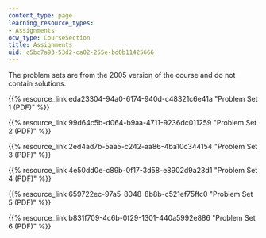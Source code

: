 ```yaml
---
content_type: page
learning_resource_types:
- Assignments
ocw_type: CourseSection
title: Assignments
uid: c5bc7a93-53d2-ca02-255e-bd0b11425666
---
```


The problem sets are from the 2005 version of the course and do not contain solutions.

{{% resource_link eda23304-94a0-6174-940d-c48321c6e41a "Problem Set 1 (PDF)" %}}

{{% resource_link 99d64c5b-d064-b9aa-4711-9236dc011259 "Problem Set 2 (PDF)" %}}

{{% resource_link 2ed4ad7b-5aa5-c242-aa86-4ba10c344154 "Problem Set 3 (PDF)" %}}

{{% resource_link 4e50dd0e-c89b-0f17-3d58-e8902d9a23d1 "Problem Set 4 (PDF)" %}}

{{% resource_link 659722ec-97a5-8048-8b8b-c521ef75ffc0 "Problem Set 5 (PDF)" %}}

{{% resource_link b831f709-4c6b-0f29-1301-440a5992e886 "Problem Set 6 (PDF)" %}}